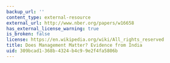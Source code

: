```yaml
---
backup_url: ''
content_type: external-resource
external_url: http://www.nber.org/papers/w16658
has_external_license_warning: true
is_broken: false
license: https://en.wikipedia.org/wiki/All_rights_reserved
title: Does Management Matter? Evidence from India
uid: 309bcad1-368b-4324-b4c9-9e2f4fa5806b
---
```

